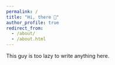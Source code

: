 ```yaml
---
permalink: /
title: "Hi, there 👋"
author_profile: true
redirect_from: 
  - /about/
  - /about.html
---
```


This guy is too lazy to write anything here. 
